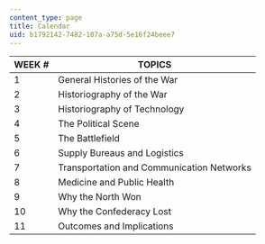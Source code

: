 ```yaml
---
content_type: page
title: Calendar
uid: b1792142-7482-107a-a75d-5e16f24beee7
---
```


| WEEK # | TOPICS |
| --- | --- |
| 1 | General Histories of the War |
| 2 | Historiography of the War |
| 3 | Historiography of Technology |
| 4 | The Political Scene |
| 5 | The Battlefield |
| 6 | Supply Bureaus and Logistics |
| 7 | Transportation and Communication Networks |
| 8 | Medicine and Public Health |
| 9 | Why the North Won |
| 10 | Why the Confederacy Lost |
| 11 | Outcomes and Implications